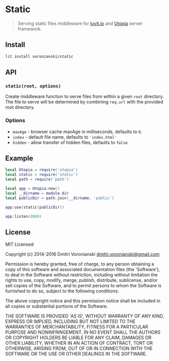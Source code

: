 # Static

> Serving static files middleware for [luvit.io](http://luvit.io) and [Utopia](https://github.com/luvitrocks/luvit-utopia) server framework.

## Install

```bash
lit install voronianski/static
```

## API

### ``static(root, options)``

Create middleware function to serve files from within a given ``root`` directory. The file to serve will be determined by combining ``req.url`` with the provided root directory.

### Options

- ``maxAge`` - browser cache maxAge in milliseconds, defaults to ``0``.
- ``index`` - default file name, defaults to ``'index.html'``
- ``hidden`` - allow transfer of hidden files, defaults to ``false``

## Example

```lua
local Utopia = require('utopia')
local static = require('static')
local path = require('path')

local app = Utopia:new()
local __dirname = module.dir
local publicDir = path.join(__dirname, 'public')

app:use(static(publicDir))

app:listen(8080)
```

## License

MIT Licensed

Copyright (c) 2014-2016 Dmitri Voronianski [dmitri.voronianski@gmail.com](mailto:dmitri.voronianski@gmail.com)

Permission is hereby granted, free of charge, to any person obtaining
a copy of this software and associated documentation files (the
'Software'), to deal in the Software without restriction, including
without limitation the rights to use, copy, modify, merge, publish,
distribute, sublicense, and/or sell copies of the Software, and to
permit persons to whom the Software is furnished to do so, subject to
the following conditions:

The above copyright notice and this permission notice shall be
included in all copies or substantial portions of the Software.

THE SOFTWARE IS PROVIDED 'AS IS', WITHOUT WARRANTY OF ANY KIND,
EXPRESS OR IMPLIED, INCLUDING BUT NOT LIMITED TO THE WARRANTIES OF
MERCHANTABILITY, FITNESS FOR A PARTICULAR PURPOSE AND NONINFRINGEMENT.
IN NO EVENT SHALL THE AUTHORS OR COPYRIGHT HOLDERS BE LIABLE FOR ANY
CLAIM, DAMAGES OR OTHER LIABILITY, WHETHER IN AN ACTION OF CONTRACT,
TORT OR OTHERWISE, ARISING FROM, OUT OF OR IN CONNECTION WITH THE
SOFTWARE OR THE USE OR OTHER DEALINGS IN THE SOFTWARE.
